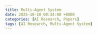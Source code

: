 ```yaml
---
title: Multi-Agent System
date: 2025-10-20 00:34:00 +0800
categories: [AI Research, Papers]
tags: [AI Research, Multi-Agent System]
---
```

